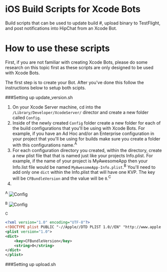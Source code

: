 iOS Build Scripts for Xcode Bots
=================

Build scripts that can be used to update build #, upload binary to TestFlight, and post notifications into HipChat from an Xcode Bot.

How to use these scripts
========================

First, if you are not familiar with creating Xcode Bots, please do some research on this topic first as these scripts are only designed to be used with Xcode Bots.

The first step is to create your Bot. After you've done this follow the instructions below to setup both scipts.

###Setting up update_version.sh

1. On your Xcode Server machine, cd into the `/Library/Developer/XcodeServer/` director and create a new folder called `Config`.
2. Inside of the newly created `Config` folder create a new folder for each of the build configurations that you'll be using with Xcode Bots. For example, if you have an Ad Hoc and/or an Enterprise configuration in your project that you'll be using for builds make sure you create a folder with this configurations name.<sup>A</sup>
3. For each configuration directory you created, within the directory, create a new plist file that that is named just like your projects Info.plist. For example, if the name of your project is MyAwesomeApp then your Info.list file would be named `MyAwesomeApp-Info.plist`.<sup>B</sup> You'll need to add only one `dict` within the Info.plist that will have one KVP. The key will be `CFBundleVersion` and the value will be `0`.<sup>C</sup>
4. 

<sup>A</sup>
![Config](https://dl-web.dropbox.com/get/iOS%20Build%20Script%20Repo%20Images/config-configurations.png?_subject_uid=55388810&w=AAAWJmR_DjvGP46qo4YN0KMEXffYGmMcdIqLSdl7qLy6Uw)

<sup>B</sup>
![Config](https://dl-web.dropbox.com/get/iOS%20Build%20Script%20Repo%20Images/config-ad-hoc.png?_subject_uid=55388810&w=AAAHLK2sgVEV7RoWz5jsFngibKTnGtvgrLtacJyzE9m-3Q)

<sup>C</sup>
```xml
<?xml version="1.0" encoding="UTF-8"?>
<!DOCTYPE plist PUBLIC "-//Apple//DTD PLIST 1.0//EN" "http://www.apple.com/DTDs/PropertyList-1.0.dtd">
<plist version="1.0">
<dict>
	<key>CFBundleVersion</key>
	<string>0</string>
</dict>
</plist>
```

###Setting up upload.sh


<!--<sup>A</sup>-->
<!--![Config](https://dl-web.dropbox.com/get/iOS%20Build%20Script%20Repo%20Images/config-ad-hoc.png?_subject_uid=55388810&w=AAAHLK2sgVEV7RoWz5jsFngibKTnGtvgrLtacJyzE9m-3Q)-->
